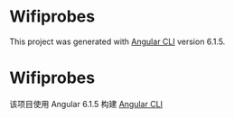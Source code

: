 # Wifiprobes

This project was generated with [Angular CLI](https://github.com/angular/angular-cli) version 6.1.5.

# Wifiprobes

该项目使用 Angular 6.1.5 构建 [Angular CLI](https://github.com/angular/angular-cli)

